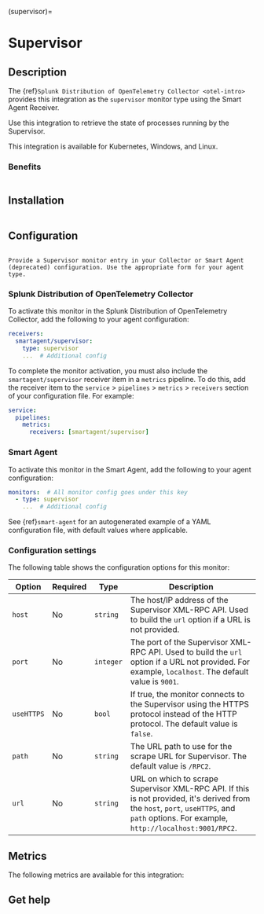 (supervisor)=

# Supervisor
<meta name="description" content="Use this Splunk Observability Cloud integration for the Supervisor monitor. See benefits, install, configuration, and metrics">

## Description

The {ref}`Splunk Distribution of OpenTelemetry Collector <otel-intro>` provides this integration as the `supervisor` monitor type using the Smart Agent Receiver.

Use this integration to retrieve the state of processes running by the Supervisor.

This integration is available for Kubernetes, Windows, and Linux.

### Benefits

```{include} /_includes/benefits.md
```

## Installation

```{include} /_includes/collector-installation.md
```

## Configuration

```{include} /_includes/configuration.md
```

```{note}
Provide a Supervisor monitor entry in your Collector or Smart Agent (deprecated) configuration. Use the appropriate form for your agent type.
```

### Splunk Distribution of OpenTelemetry Collector

To activate this monitor in the Splunk Distribution of OpenTelemetry Collector, add the following to your agent configuration:

```yaml 
receivers:
  smartagent/supervisor:
    type: supervisor
    ...  # Additional config
```

To complete the monitor activation, you must also include the `smartagent/supervisor` receiver item in a `metrics` pipeline. To do this, add the receiver item to the `service` > `pipelines` > `metrics` > `receivers` section of your configuration file. For example:

```yaml
service:
  pipelines:
    metrics:
      receivers: [smartagent/supervisor]
```

### Smart Agent

To activate this monitor in the Smart Agent, add the following to your agent configuration:

```yaml
monitors:  # All monitor config goes under this key
  - type: supervisor
    ...  # Additional config
```

See {ref}`smart-agent` for an autogenerated example of a YAML configuration file, with default values where applicable.

### Configuration settings 

The following table shows the configuration options for this monitor:

| Option | Required | Type | Description |
| --- | --- | --- | --- |
| `host` | No | `string` | The host/IP address of the Supervisor XML-RPC API. Used to build the `url` option if a URL is not provided. |
| `port` | No | `integer` | The port of the Supervisor XML-RPC API. Used to build the `url` option if a URL not provided. For example, `localhost`. The default value is `9001`. |
| `useHTTPS` | No | `bool` | If true, the monitor connects to the Supervisor using the HTTPS protocol instead of the HTTP protocol. The default value is `false`. |
| `path` | No | `string` | The URL path to use for the scrape URL for Supervisor. The default value is `/RPC2`. |
| `url` | No | `string` | URL on which to scrape Supervisor XML-RPC API. If this is not provided, it's derived from the `host`, `port`, `useHTTPS`, and `path` options. For example, `http://localhost:9001/RPC2`. |

## Metrics

The following metrics are available for this integration:

<div class="metrics-yaml" url="https://raw.githubusercontent.com/signalfx/signalfx-agent/main/pkg/monitors/supervisor/metadata.yaml"></div>

## Get help

```{include} /_includes/troubleshooting.md
```